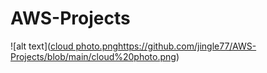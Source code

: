 # AWS-Projects
![alt text]([cloud photo.png](https://github.com/jingle77/AWS-Projects/blob/main/cloud%20photo.png)https://github.com/jingle77/AWS-Projects/blob/main/cloud%20photo.png)
